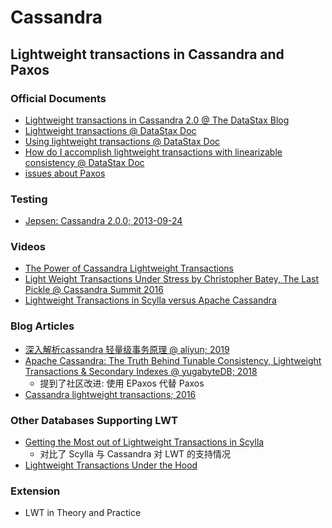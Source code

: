 # Cassandra

## Lightweight transactions in Cassandra and Paxos
### Official Documents
- [Lightweight transactions in Cassandra 2.0 @ The DataStax Blog](https://www.datastax.com/blog/lightweight-transactions-cassandra-20)
- [Lightweight transactions @ DataStax Doc](https://docs.datastax.com/en/cassandra-oss/2.1/cassandra/dml/dml_ltwt_transaction_c.html#:~:text=Cassandra%20implements%20lightweight%20transactions%20by%20extending%20the%20Paxos,for%20a%20master%20database%20or%20%20two-phase%20commit.)
- [Using lightweight transactions @ DataStax Doc](https://docs.datastax.com/en/cql-oss/3.3/cql/cql_using/useInsertLWT.html)
- [How do I accomplish lightweight transactions with linearizable consistency @ DataStax Doc](https://docs.datastax.com/en/cassandra-oss/3.0/cassandra/dml/dmlLtwtTransactions.html)
- [issues about Paxos](https://issues.apache.org/jira/browse/CASSANDRA-5830?jql=text%20~%20%22paxos%22)
### Testing
- [Jepsen: Cassandra 2.0.0; 2013-09-24](https://aphyr.com/posts/294-call-me-maybe-cassandra)
### Videos
- [The Power of Cassandra Lightweight Transactions](https://youtu.be/KQZKIxRoreE)
- [Light Weight Transactions Under Stress by Christopher Batey, The Last Pickle @ Cassandra Summit 2016](https://youtu.be/wcxQM3ZN20c)
- [Lightweight Transactions in Scylla versus Apache Cassandra](https://youtu.be/IaJIsMApvN0)
### Blog Articles
- [深入解析cassandra 轻量级事务原理 @ aliyun; 2019](https://developer.aliyun.com/article/714656)
- [Apache Cassandra: The Truth Behind Tunable Consistency, Lightweight Transactions & Secondary Indexes @ yugabyteDB; 2018](https://blog.yugabyte.com/apache-cassandra-lightweight-transactions-secondary-indexes-tunable-consistency/)
  - 提到了社区改进: 使用 EPaxos 代替 Paxos
- [Cassandra lightweight transactions; 2016](http://www.beyondthelines.net/databases/cassandra-lightweight-transactions/)
### Other Databases Supporting LWT
- [Getting the Most out of Lightweight Transactions in Scylla](https://www.scylladb.com/2020/07/15/getting-the-most-out-of-lightweight-transactions-in-scylla/)
  - 对比了 Scylla 与 Cassandra 对 LWT 的支持情况
- [Lightweight Transactions Under the Hood](https://university.scylladb.com/courses/data-modeling/lessons/lightweight-transactions/topic/lightweight-transactions-under-the-hood/)

### Extension
- LWT in Theory and Practice